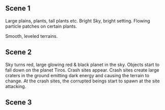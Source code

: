 ## Scene 1

Large plains, plants, tall plants etc.
Bright Sky, bright setting. 
Flowing particle patches on certain plants.

Smooth, leveled terrains. 

## Scene 2

Sky turns red, large glowing red & black planet in the sky.
Objects start to fall down on the planet Tiros.
Crash sites appear. Crash sites create large craters in the ground emitting dark energy and causing the terrain to change.
At the crash sites, the corrupted beings start to spawn at the site attacking.

## Scene 3


